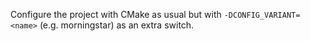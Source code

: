 Configure the project with CMake as usual but with `-DCONFIG_VARIANT=<name>` (e.g. morningstar) as an
extra switch.
